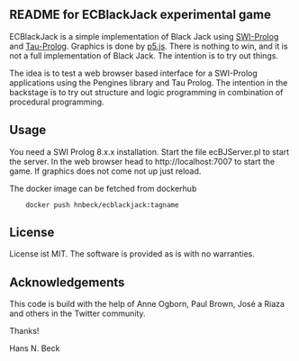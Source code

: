 
## README for ECBlackJack experimental game

ECBlackJack is a simple implementation  of Black Jack using [SWI-Prolog](http://www.swi-prolog.org) and [Tau-Prolog](http://www.tau-prolog.org). Graphics is done by [p5.js](http://p5js.org). There is nothing to win, and it is not
a full implementation of Black Jack. The intention is to try out things.

The idea is to test a web browser based interface for a SWI-Prolog applications using the Pengines library and Tau Prolog. The intention in the backstage is to try out structure and logic programming in combination of procedural programming.

## Usage

You need a SWI Prolog 8.x.x installation. Start the file ecBJServer.pl to start the server. In the web browser head to http://localhost:7007 to start the game. If graphics does not come not up just reload.

The docker image can be fetched from dockerhub 

		docker push hnbeck/ecblackjack:tagname

## License

License ist MIT. The software is provided as is with no warranties.

## Acknowledgements

This code is build with the help of Anne Ogborn, Paul Brown, José a Riaza and others in the Twitter community. 


Thanks!

Hans N. Beck
